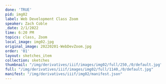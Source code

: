 ```yaml
---
done: 'TRUE'
pid: img02
label: Web Development Class Zoom
speaker: Zach Coble
_date: 2/1/2022
time: 6:20 PM
topics: class, Zoom
local_image: img02.jpg
original_image: 20220201-WebDevZoom.jpg
order: '01'
layout: sketches_item
collection: sketches
thumbnail: "/img/derivatives/iiif/images/img02/full/250,/0/default.jpg"
full: "/img/derivatives/iiif/images/img02/full/1140,/0/default.jpg"
manifest: "/img/derivatives/iiif/img02/manifest.json"
---
```

